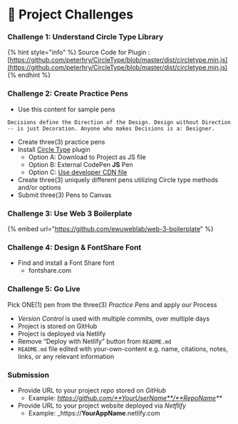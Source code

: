 # 💯 Project Challenges

### Challenge 1: Understand Circle Type Library

{% hint style="info" %}
Source Code for Plugin : [https://github.com/peterhry/CircleType/blob/master/dist/circletype.min.js](https://github.com/peterhry/CircleType/blob/master/dist/circletype.min.js)
{% endhint %}

### Challenge 2: Create Practice Pens

* Use this content for sample pens

`Decisions define the Direction of the Design. Design without Direction -- is just Decoration. Anyone who makes Decisions is a: Designer.`

* Create three(3) practice pens
* Install [Circle Type](https://circletype.labwire.ca/) plugin
  * Option A: Download to Project as JS file
  * Option B: External CodePen **JS** Pen
  * Option C: [Use developer CDN file](https://circletype.labwire.ca/dist/circletype.min.js)
* Create three(3) uniquely different pens utilizing Circle type methods and/or options
* Submit three(3) Pens to Canvas

### Challenge 3: Use Web 3 Boilerplate

{% embed url="https://github.com/ewuweblab/web-3-boilerplate" %}

### Challenge 4: Design & FontShare Font&#x20;

* Find and install a Font Share font
  * fontshare.com

### Challenge 5: Go Live

Pick ONE(1) pen from the three(3) _Practice Pens_ and apply our Process

* _Version Control_ is used with multiple commits, over multiple days
* Project is stored on GitHub
* Project is deployed via Netlify
* Remove “Deploy with Netlify” button from `README.md`
* `README.md` file edited with your-own-content e.g. name, citations, notes, links, or any relevant information

### Submission

* Provide URL to your project _repo_ stored on _GitHub_
  * Example: _https://github.com/**YourUserName**/**RepoName**_
* Provide URL to your project website deployed via _Netflify_
  * Example: \_https://**YourAppName**.netlify.com
